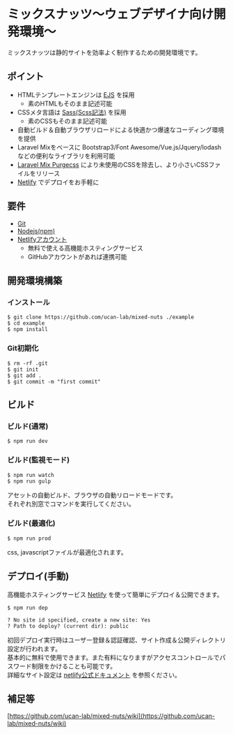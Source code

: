 # ミックスナッツ〜ウェブデザイナ向け開発環境〜

ミックスナッツは静的サイトを効率よく制作するための開発環境です。

## ポイント

- HTMLテンプレートエンジンは [EJS](http://ejs.co) を採用
  - 素のHTMLもそのまま記述可能
- CSSメタ言語は [Sass(Scss記法)](http://sass-lang.com) を採用
  - 素のCSSもそのまま記述可能
- 自動ビルド＆自動ブラウザリロードによる快適かつ爆速なコーディング環境を提供
- Laravel Mixをベースに Bootstrap3/Font Awesome/Vue.js/Jquery/lodash などの便利なライブラリを利用可能
- [Laravel Mix Purgecss](https://github.com/spatie/laravel-mix-purgecss) により未使用のCSSを除去し、より小さいCSSファイルをリリース
- [Netlify](https://www.netlify.com) でデプロイをお手軽に

## 要件

- [Git](https://git-scm.com)
- [Nodejs(npm)](https://nodejs.org/ja)
- [Netlifyアカウント](https://www.netlify.com)
  - 無料で使える高機能ホスティングサービス
  - GitHubアカウントがあれば連携可能

## 開発環境構築

### インストール

```
$ git clone https://github.com/ucan-lab/mixed-nuts ./example
$ cd example
$ npm install
```

### Git初期化

```
$ rm -rf .git
$ git init
$ git add .
$ git commit -m "first commit"
```

## ビルド

### ビルド(通常)

```
$ npm run dev
```

### ビルド(監視モード)

```
$ npm run watch
$ npm run gulp
```

アセットの自動ビルド、ブラウザの自動リロードモードです。<br>
それぞれ別窓でコマンドを実行してください。

### ビルド(最適化)

```
$ npm run prod
```

css, javascriptファイルが最適化されます。

## デプロイ(手動)

高機能ホスティングサービス [Netlify](https://www.netlify.com) を使って簡単にデプロイ＆公開できます。

```
$ npm run dep

? No site id specified, create a new site: Yes
? Path to deploy? (current dir): public
```

初回デプロイ実行時はユーザー登録＆認証確認、サイト作成＆公開ディレクトリ設定が行われます。<br>
基本的に無料で使用できます。また有料になりますがアクセスコントロールでパスワード制限をかけることも可能です。<br>
詳細なサイト設定は [netlify公式ドキュメント](https://www.netlify.com/docs) を参照ください。

## 補足等

[https://github.com/ucan-lab/mixed-nuts/wiki](https://github.com/ucan-lab/mixed-nuts/wiki)

